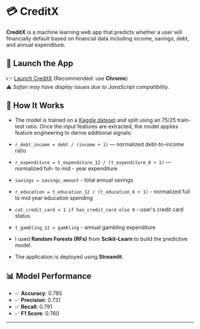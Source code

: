 # 💳 CreditX

**CreditX** is a machine learning web app that predicts whether a user will financially default based on financial data including income, savings, debt, and annual expenditure.

## 🔗 Launch the App

👉 [Launch CreditX](https://creditx-nyywptbpkg9gkmtym5qeam.streamlit.app/) (Recommended: use **Chrome**)  
⚠️ *Safari may have display issues due to JavaScript compatibility.*


## 🚀 How It Works

- The model is trained on a [Kaggle dataset](https://www.kaggle.com/datasets/conorsully1/credit-score) and split using an 75/25 train-test ratio.
Once the input features are extracted, the model applies feature engineering to derive additional signals:

- `r_debt_income = debt / (income + 1)` — normalized debt-to-income ratio  
- `r_expenditure = t_expenditure_12 / (t_expenditure_6 + 1)` — normalized full- to mid - year expenditure 
- `savings = savings_amount` - total annual savings
- `r_education = t_education_12 / (t_education_6 + 1)` - normalized full to mid year education spending
- `cat_credit_card = 1 if has_credit_card else 0` - user's credit card status
- `t_gambling_12 = gambling` - annual gambling expenditure

- I used **Random Forests (RFs)** from **Scikit-Learn** to build the predictive model.
- The application is deployed using **Streamlit**.

## 📊 Model Performance

- ✅ **Accuracy**: 0.785
- ✅ **Precision**: 0.731
- ✅ **Recall**: 0.791
- ✅ **F1 Score**: 0.760
---

